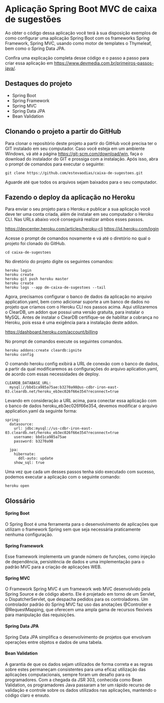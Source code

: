 # Aplicação Spring Boot MVC de caixa de sugestões 

Ao obter o código dessa aplicação você terá à sua disposição exemplos de como configurar uma aplicação Spring Boot com os frameworks Spring Framework, Spring MVC, usando como motor de templates o Thymeleaf, bem como o Spring Data JPA.

Confira uma explicação completa desse código e o passo a passo para criar essa aplicação em https://www.devmedia.com.br/primeiros-passos-java/.

## Destaques do projeto

* Spring Boot
* Spring Framework
* Spring MVC
* Spring Data JPA
* Bean Validation

## Clonando o projeto a partir do GitHub

Para clonar o repositório deste projeto a partir do GitHub você precisa ter o GIT instalado em seu computador. Caso você esteja em um ambiente Windows, vá até a página https://git-scm.com/download/win, faça o download do instalador do GIT e prossiga com a instalação. Após isso, abra o prompt de comandos para executar o seguinte:

```
git clone https://github.com/estevaodias/caixa-de-sugestoes.git
```

Aguarde até que todos os arquivos sejam baixados para o seu computador.

## Fazendo o deploy da aplicação no Heroku

Para enviar o seu projeto para o Heroku e publicar a sua aplicação você deve ter uma conta criada, além de instalar em seu computador o Heroku CLI. Nas URLs abaixo você conseguirá realizar ambos esses passos.

https://devcenter.heroku.com/articles/heroku-cli
https://id.heroku.com/login

Acesse o prompt de comandos novamente e vá até o diretório no qual o projeto foi clonado do GitHub.

```
cd caixa-de-sugestoes
```

No diretório do projeto digite os seguintes comandos:

```
heroku login
heroku create
heroku git push heroku master
heroku create
heroku logs --app dm-caixa-de-sugestoes --tail
```

Agora, precisamos configurar o banco de dados da aplicação no arquivo application.yaml, bem como adicionar suporte a um banco de dados no projeto que criamos com o Heroku CLI nos passos acima. Aqui utilizaremos o ClearDB, um addon que possui uma versão gratuita, para instalar o MySQL. Antes de instalar o ClearDB certifique-se de habilitar a cobrança no Heroku, pois essa é uma exigência para a instalação deste addon.

https://dashboard.heroku.com/account/billing

No prompt de comandos execute os seguintes comandos.

```
heroku addons:create cleardb:ignite
heroku config
```

O comando heroku config exibirá a URL de conexão com o banco de dados, a partir da qual modificaremos as configurações do arquivo aplication.yaml, de acordo com essas necessidades de deploy.

```
CLEARDB_DATABASE_URL: 
  mysql://bbd1ca985a75ae:b3270a98@us-cdbr-iron-east-03.cleardb.net/heroku_eb3ec026f66e354?reconnect=true
```

Levando em consideração a URL acima, para conectar essa aplicação com o banco de dados heroku_eb3ec026f66e354, devemos modificar o arquivo application.yaml da seguinte forma:

```
spring:
  datasource:
    url: jdbc:mysql://us-cdbr-iron-east-03.cleardb.net/heroku_eb3ec026f66e354?reconnect=true
    username: bbd1ca985a75ae
    password: b3270a98

  jpa:
    hibernate:
      ddl-auto: update
    show_sql: true
```

Uma vez que cada um desses passos tenha sido executado com sucesso, podemos executar a aplicação com o seguinte comando:

```
heroku open
```

## Glossário

#### Spring Boot

O Spring Boot é uma ferramenta para o desenvolvimento de aplicações que utilizam o framework Spring sem que seja necessária praticamente nenhuma configuração.

#### Spring Framework

Esse framework implementa um grande número de funções, como injeção de dependência, persistência de dados e uma implementação para o padrão MVC para a criação de aplicações WEB.

#### Spring MVC

O Framework Spring MVC é um framework web MVC desenvolvido pela Spring Source e de código aberto. Ele é projetado em torno de um Servlet, o DispatcherServlet, que despacha pedidos para os controladores. Um controlador padrão do Spring MVC faz uso das anotações @Controller e @RequestMapping, que oferecem uma ampla gama de recursos flexíveis para manipulação das requisições.

#### Spring Data JPA

Spring Data JPA simplifica o desenvolvimento de projetos que envolvam operações entre objetos e dados de uma tabela.

#### Bean Validation

A garantia de que os dados sejam utilizados de forma correta e as regras sobre estes permaneçam consistentes para uma eficaz utilização das aplicações computacionais, sempre foram um desafio para os programadores. Com a chegada da JSR 303, conhecida como Bean Validation, os programadores Java passaram a ter um rápido recurso de validação e controle sobre os dados utilizados nas aplicações, mantendo o código claro e enxuto.